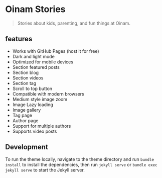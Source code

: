 # Oinam Stories

> Stories about kids, parenting, and fun things at Oinam.

## features

- Works with GitHub Pages (host it for free)
- Dark and light mode
- Optimized for mobile devices
- Section featured posts
- Section blog
- Section videos
- Section tag
- Scroll to top button
- Compatible with modern browsers
- Medium style image zoom
- Image Lazy loading
- Image gallery
- Tag page
- Author page
- Support for multiple authors
- Supports video posts

## Development

To run the theme locally, navigate to the theme directory and run `bundle install` to install the dependencies, then run `jekyll serve` or `bundle exec jekyll serve` to start the Jekyll server.